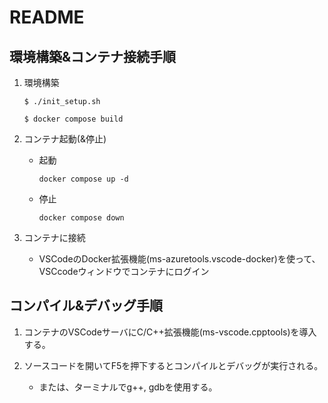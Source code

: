 # README
## 環境構築&コンテナ接続手順

1. 環境構築

    ```
    $ ./init_setup.sh 
    ```

    ```
    $ docker compose build
    ```


2. コンテナ起動(&停止)
    * 起動

        ```
        docker compose up -d
        ```

    * 停止

        ```
        docker compose down
        ```

3. コンテナに接続
    * VSCodeのDocker拡張機能(ms-azuretools.vscode-docker)を使って、VSCcodeウィンドウでコンテナにログイン

## コンパイル&デバッグ手順

1. コンテナのVSCodeサーバにC/C++拡張機能(ms-vscode.cpptools)を導入する。

2. ソースコードを開いてF5を押下するとコンパイルとデバッグが実行される。
    * または、ターミナルでg++, gdbを使用する。
